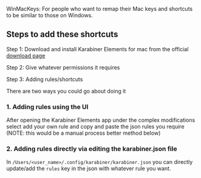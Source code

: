 WinMacKeys: For people who want to remap their Mac keys and shortcuts to be similar to those on Windows.


## Steps to add these shortcuts


Step 1: Download and install Karabiner Elements for mac from the official [download page](https://karabiner-elements.pqrs.org/)

Step 2: Give whatever permissions it requires

Step 3: Adding rules/shortcuts

There are two ways you could go about doing it 

### 1. Adding rules using the UI 
After opening the Karabiner Elements app under the complex modifications select add your own rule and copy and paste the json rules you require (NOTE: this would be a manual process better method below)

 
### 2. Adding rules directly via editing the karabiner.json file

In `/Users/<user_name>/.config/karabiner/karabiner.json` you can directly update/add the `rules` key in the json with whatever rule you want. 

